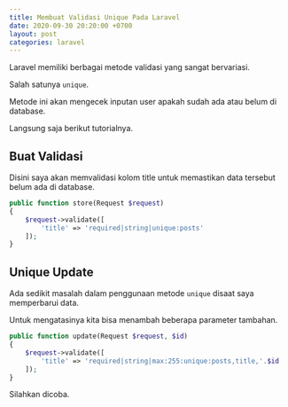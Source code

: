 ```yaml
---
title: Membuat Validasi Unique Pada Laravel
date: 2020-09-30 20:20:00 +0700
layout: post
categories: laravel
---
```


Laravel memiliki berbagai metode validasi yang sangat bervariasi.

Salah satunya `unique`.

Metode ini akan mengecek inputan user apakah sudah ada atau belum di database.

Langsung saja berikut tutorialnya.

## Buat Validasi

Disini saya akan memvalidasi kolom title untuk memastikan data tersebut belum ada di database.

```php
public function store(Request $request)
{
    $request->validate([
        'title' => 'required|string|unique:posts'
    ]);
}
```

## Unique Update

Ada sedikit masalah dalam penggunaan metode `unique` disaat saya memperbarui data.

Untuk mengatasinya kita bisa menambah beberapa parameter tambahan.

```php
public function update(Request $request, $id)
{
    $request->validate([
        'title' => 'required|string|max:255:unique:posts,title,'.$id
    ]);
}
```

Silahkan dicoba.